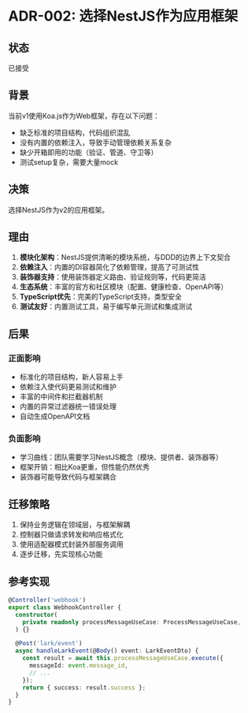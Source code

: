 # ADR-002: 选择NestJS作为应用框架

## 状态
已接受

## 背景
当前v1使用Koa.js作为Web框架，存在以下问题：
- 缺乏标准的项目结构，代码组织混乱
- 没有内置的依赖注入，导致手动管理依赖关系复杂
- 缺少开箱即用的功能（验证、管道、守卫等）
- 测试setup复杂，需要大量mock

## 决策
选择NestJS作为v2的应用框架。

## 理由
1. **模块化架构**：NestJS提供清晰的模块系统，与DDD的边界上下文契合
2. **依赖注入**：内置的DI容器简化了依赖管理，提高了可测试性
3. **装饰器支持**：使用装饰器定义路由、验证规则等，代码更简洁
4. **生态系统**：丰富的官方和社区模块（配置、健康检查、OpenAPI等）
5. **TypeScript优先**：完美的TypeScript支持，类型安全
6. **测试友好**：内置测试工具，易于编写单元测试和集成测试

## 后果
### 正面影响
- 标准化的项目结构，新人容易上手
- 依赖注入使代码更易测试和维护
- 丰富的中间件和拦截器机制
- 内置的异常过滤器统一错误处理
- 自动生成OpenAPI文档

### 负面影响
- 学习曲线：团队需要学习NestJS概念（模块、提供者、装饰器等）
- 框架开销：相比Koa更重，但性能仍然优秀
- 装饰器可能导致代码与框架耦合

## 迁移策略
1. 保持业务逻辑在领域层，与框架解耦
2. 控制器只做请求转发和响应格式化
3. 使用适配器模式封装外部服务调用
4. 逐步迁移，先实现核心功能

## 参考实现
```typescript
@Controller('webhook')
export class WebhookController {
  constructor(
    private readonly processMessageUseCase: ProcessMessageUseCase,
  ) {}

  @Post('lark/event')
  async handleLarkEvent(@Body() event: LarkEventDto) {
    const result = await this.processMessageUseCase.execute({
      messageId: event.message_id,
      // ...
    });
    return { success: result.success };
  }
}
```